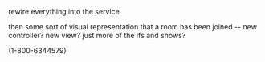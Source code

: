 rewire everything into the service


then some sort of visual representation that a room has been joined -- new controller? new view? just more of the ifs and shows?

(1-800-6344579)